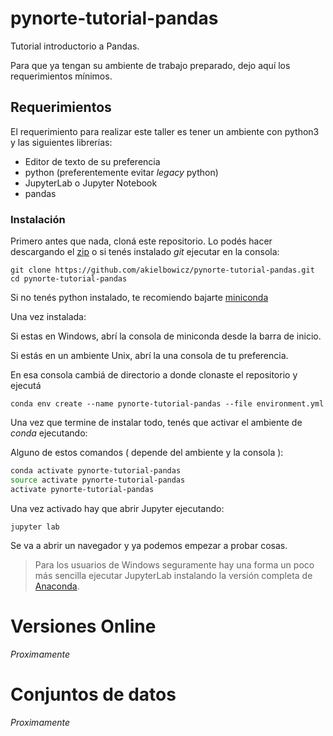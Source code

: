 # pynorte-tutorial-pandas
Tutorial introductorio a Pandas. 

Para que ya tengan su ambiente de trabajo preparado, dejo aquí los requerimientos mínimos.


## Requerimientos

El requerimiento para realizar este taller es tener un ambiente con python3 y las siguientes librerías:

 - Editor de texto de su preferencia
 - python (preferentemente evitar *legacy* python) 
 - JupyterLab o Jupyter Notebook
 - pandas

### Instalación

Primero antes que nada, cloná este repositorio. Lo podés hacer descargando el [zip](https://github.com/akielbowicz/pynorte-tutorial-pandas/archive/master.zip) o si tenés instalado _git_ ejecutar en la consola:

```
git clone https://github.com/akielbowicz/pynorte-tutorial-pandas.git
cd pynorte-tutorial-pandas
```

Si no tenés python instalado, te recomiendo bajarte [miniconda](https://conda.io/miniconda.html)

Una vez instalada:

Si estas en Windows, abrí la consola de miniconda desde la barra de inicio.

Si estás en un ambiente Unix, abrí la una consola de tu preferencia.
 
En esa consola cambiá de directorio a donde clonaste el repositorio y ejecutá
 
```
conda env create --name pynorte-tutorial-pandas --file environment.yml
```

Una vez que termine de instalar todo, tenés que activar el ambiente de _conda_ ejecutando:

Alguno de estos comandos ( depende del ambiente y la consola ):

```bash
conda activate pynorte-tutorial-pandas
source activate pynorte-tutorial-pandas
activate pynorte-tutorial-pandas
```

Una vez activado hay que abrir Jupyter ejecutando:

`jupyter lab`

Se va a abrir un navegador y ya podemos empezar a probar cosas.


> Para los usuarios de Windows seguramente hay una forma un poco más sencilla ejecutar JupyterLab
> instalando la versión completa de [Anaconda](https://conda.io/docs/user-guide/install/windows.html).


# Versiones Online

*Proximamente*

# Conjuntos de datos

*Proximamente*